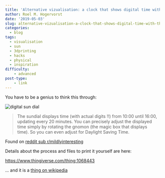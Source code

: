 ```yaml
---
title: 'Alternative vizualisation: a clock that shows digital time with the sun'
author: Roel M. Hogervorst
date: '2019-05-03'
slug: alternative-vizualisation-a-clock-that-shows-digital-time-with-the-sun
categories:
  - blog
tags:
  - visualisation
  - sun
  - 3dprinting
  - hacks
  - physical
  - inspiration
difficulty:
    - advanced
post-type:
    - link
---
```


You have to be a genius to think this through:

![digital sun dial](https://i.redd.it/yli3r2y5msp21.png)

>The sundial displays time (with actual digits !!) from 10:00 until 16:00, updating every 20 minutes.
You can precisely adjust the displayed time simply by rotating the gnomon (the magic box that displays time). So you can even adjust for Daylight Saving Time.

Found on [reddit sub r/mildlyinteresting](https://www.reddit.com/r/mildlyinteresting/comments/b8fc1t/met_the_guy_who_invented_this_analog_sun_clock/)

Details about the process and files to print it yourself are here:

<https://www.thingiverse.com/thing:1068443>




... and it is a [thing on wikipedia](https://en.wikipedia.org/wiki/Digital_sundial)
